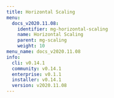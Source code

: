 ```yaml
---
title: Horizontal Scaling
menu:
  docs_v2020.11.08:
    identifier: mg-horizontal-scaling
    name: Horizontal Scaling
    parent: mg-scaling
    weight: 10
menu_name: docs_v2020.11.08
info:
  cli: v0.14.1
  community: v0.14.1
  enterprise: v0.1.1
  installer: v0.14.1
  version: v2020.11.08
---
```


